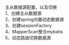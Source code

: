 主从数据源配置，以及切换<br>
1、创建主从数据源<br>
2、创建spring内置动态数据源<br>
3、创建sessionFactory<br>
4、MapperScan整合mybatis<br>
5、动态路由切换数据源